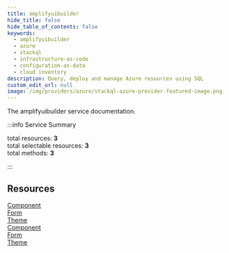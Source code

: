 ```yaml
---
title: amplifyuibuilder
hide_title: false
hide_table_of_contents: false
keywords:
  - amplifyuibuilder
  - azure
  - stackql
  - infrastructure-as-code
  - configuration-as-data
  - cloud inventory
description: Query, deploy and manage Azure resources using SQL
custom_edit_url: null
image: /img/providers/azure/stackql-azure-provider-featured-image.png
---
```


The amplifyuibuilder service documentation.

:::info Service Summary

<div class="row">
<div class="providerDocColumn">
<span>total resources:&nbsp;<b>3</b></span><br />
<span>total selectable resources:&nbsp;<b>3</b></span><br />
<span>total methods:&nbsp;<b>3</b></span><br />
</div>
</div>

:::

## Resources
<div class="row">
<div class="providerDocColumn">
<a href="/providers/azure/amplifyuibuilder/Component/">Component</a><br />
<a href="/providers/azure/amplifyuibuilder/Form/">Form</a><br />
<a href="/providers/azure/amplifyuibuilder/Theme/">Theme</a>
</div>
<div class="providerDocColumn">
<a href="/providers/azure/amplifyuibuilder/Component/">Component</a><br />
<a href="/providers/azure/amplifyuibuilder/Form/">Form</a><br />
<a href="/providers/azure/amplifyuibuilder/Theme/">Theme</a>
</div>
</div>